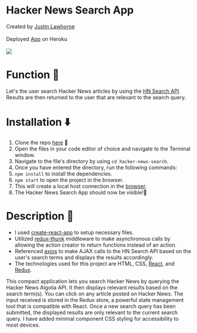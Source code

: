 # Hacker News Search App
Created by [Justin Lawhorne](https://github.com/uavsystems434)
\
\
Deployed [App](https://hacker-news-app.herokuapp.com/) on Heroku
\
\
![](/public/app_record.gif)
# Function :iphone:
Let's the user search Hacker News articles by using the [HN Search API](https://hn.algolia.com/api). Results are then returned to the user that are relevant to the search query.

# Installation :arrow_down:
1.	Clone the repo [here](https://github.com/uavsystems434/Hacker-News-Search.git) :link:
2.	Open  the files in your code editor of choice and navigate  to the Terminal window.
3.	Navigate to the file's directory by using ```cd hacker-news-search```.
3.	Once you have entered the directory, run the following commands:
4.	```npm install``` to install the dependencies. 
5.	```npm start``` to open the project in the browser.
5.	This will create a local host connection in the [browser](http://locahost:3000).
6.	The Hacker News Search App should now be visible!:tada:

# Description :memo:
* I used [create-react-app](https://github.com/facebook/create-react-app) to setup necessary files.
* Utilized [redux-thunk](https://github.com/reduxjs/redux-thunk) middleware to make asynchronous calls by allowing the action creator to return functions instead of an action. 
* Referenced [axios](https://github.com/axios/axios) to make AJAX calls to the HN Search API based on the user's search terms and displays the results accordingly.
* The technologies used for this project are HTML, CSS, [React](https://reactjs.org/docs/getting-started.html), and [Redux](https://redux.js.org/).

This compact application lets you search  Hacker News by querying the Hacker News Algolia API. It then displays relevant results based on the search term(s). You can click on any article posted on Hacker News. The input received is stored in the Redux store, a powerful state management tool that is compatible with React. Once a new search query has been submitted, the displayed results are only relevant to the current search query. I have added minimal component CSS styling for accessibility to most devices.
